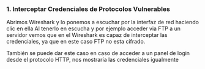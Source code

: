 
### 1. Interceptar Credenciales de Protocolos Vulnerables

Abrimos Wireshark y lo ponemos a escuchar por la interfaz de red haciendo clic en ella
Al tenerlo en escucha y por ejemplo acceder via FTP a un servidor vemos que en el Wireshark  es capaz de interceptar las credenciales, ya que en este caso FTP no esta cifrado.

También se puede dar este caso en caso de acceder a un panel de login desde el protocolo HTTP, nos mostraría las credenciales igualmente
